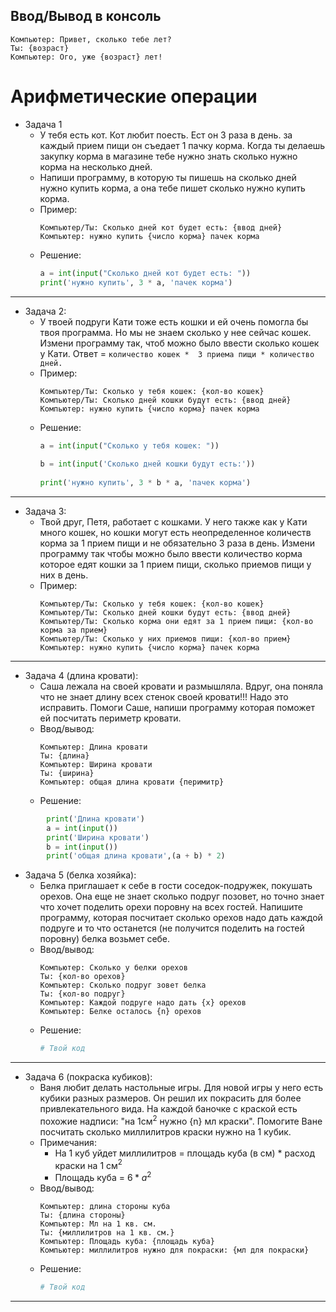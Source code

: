 ## Ввод/Вывод в консоль

```
Компьютер: Привет, сколько тебе лет?
Ты: {возраст}
Компьютер: Ого, уже {возраст} лет!
```

# Арифметические операции

* Задача 1
	*  У тебя есть кот. Кот любит поесть. Ест он 3 раза в день. за каждый прием пищи он съедает 1 пачку корма. Когда ты делаешь закупку корма в магазине тебе нужно знать сколько нужно корма на несколько дней. 
	* Напиши программу, в которую ты пишешь на сколько дней нужно купить корма, а она тебе пишет сколько нужно купить корма.
	* Пример:
		```
		Компьютер/Ты: Сколько дней кот будет есть: {ввод дней}
		Компьютер: нужно купить {число корма} пачек корма
		```
	* Решение:
		```py
		a = int(input("Сколько дней кот будет есть: "))  
		print('нужно купить', 3 * a, 'пачек корма')
		```
---
* Задача 2:
	* У твоей подруги Кати тоже есть кошки и ей очень помогла бы твоя программа. Но мы не знаем сколько у нее сейчас кошек. Измени программу так, чтоб можно было ввести сколько кошек у Кати. Ответ = `количество кошек *  3 приема пищи * количество дней.`
	* Пример:
		```
		Компьютер/Ты: Сколько у тебя кошек: {кол-во кошек}
		Компьютер/Ты: Сколько дней кошки будут есть: {ввод дней}
		Компьютер: нужно купить {число корма} пачек корма
		```
	* Решение:
		```py
		a = int(input("Сколько у тебя кошек: "))  
		  
		b = int(input('Сколько дней кошки будут есть:'))  
		  
		print('нужно купить', 3 * b * a, 'пачек корма')
		```
---

* Задача 3:
	* Твой друг, Петя, работает с кошками. У него также как у Кати много кошек, но кошки могут есть неопределенное количеств корма за 1 прием пищи и не обязательно 3 раза в день. Измени программу так чтобы можно было ввести количество корма которое едят кошки за 1 прием пищи, сколько приемов пищи у них в день.
	* Пример:
		```
		Компьютер/Ты: Сколько у тебя кошек: {кол-во кошек}
		Компьютер/Ты: Сколько дней кошки будут есть: {ввод дней}
		Компьютер/Ты: Сколько корма они едят за 1 прием пищи: {кол-во корма за прием}
		Компьютер/Ты: Сколько у них приемов пищи: {кол-во прием}
		Компьютер: нужно купить {число корма} пачек корма
		```
---

* Задача 4 (длина кровати):
	* Саша лежала на своей кровати и размышляла. Вдруг, она  поняла что не знает длину всех стенок своей кровати!!! Надо это исправить. Помоги Саше, напиши программу которая поможет ей посчитать периметр кровати.
	* Ввод/вывод:
		```
		Компьютер: Длина кровати
		Ты: {длина}
		Компьютер: Ширина кровати
		Ты: {ширина}
		Компьютер: общая длина кровати {перимитр}
		```
	* Решение:
```py
		print('Длина кровати')  
		a = int(input())  
		print('Ширина кровати')  
		b = int(input())  
		print('общая длина кровати',(a + b) * 2)
```
* Задача 5 (белка хозяйка):
	* Белка приглашает к себе в гости соседок-подружек, покушать орехов. Она еще не знает сколько подруг позовет, но точно знает что хочет поделить орехи поровну на всех гостей. Напишите программу, которая посчитает сколько орехов надо дать каждой подруге и то что останется (не получится поделить на гостей поровну) белка возьмет себе.
	* Ввод/вывод:
		```
		Компьютер: Сколько у белки орехов 
		Ты: {кол-во орехов}
		Компьютер: Сколько подруг зовет белка 
		Ты: {кол-во подруг}
		Компьютер: Каждой подруге надо дать {x} орехов
		Компьютер: Белке осталось {n} орехов
		```
	* Решение:
		```py
		# Твой код
		```
---

* Задача 6 (покраска кубиков):
	* Ваня любит делать настольные игры. Для новой игры у него есть кубики разных размеров. Он решил их покрасить для более привлекательного вида. На каждой баночке с краской есть похожие надписи: "на 1cм$^2$ нужно {n} мл краски". Помогите Ване посчитать сколько миллилитров краски нужно на 1 кубик. 
	* Примечания:
		* На 1 куб уйдет миллилитров = площадь куба (в см) * расход краски  на 1 см$^2$
		* Площадь куба = $6 * a^2$
	* Ввод/вывод:
		```
		Компьютер: длина стороны куба
		Ты: {длина стороны}
		Компьютер: Мл на 1 кв. см.
		Ты: {миллилитров на 1 кв. см.}
		Компьютер: Площадь куба: {площадь куба}
		Компьютер: миллилитров нужно для покраски: {мл для покраски}
		```
	* Решение:
		```py
		# Твой код
		```
---
